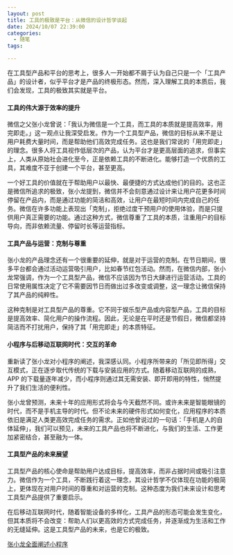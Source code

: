 ```yaml
---
layout: post
title: 工具的极致是平台：从微信的设计哲学谈起
date: 2024/10/07 22:39:00
categories:
  - 随笔
tags:

---
```


在工具型产品和平台的思考上，很多人一开始都不屑于认为自己只是一个「工具产品」的设计者，似乎平台才是产品的终极形态。然而，深入理解工具的本质后，我们会发现，工具的极致其实就是平台。

#### 工具的伟大源于效率的提升

微信之父张小龙曾说：「我认为微信是一个工具，而工具的本质就是提高效率，用完即走。」这一观点让我深受启发。作为一个工具型产品，微信的目标从来不是让用户耗费大量时间，而是帮助他们高效完成任务。这也是我们常说的「用完即走」的理念。很多人将工具视作低层次的产品，认为平台才是更高层面的追求，但事实上，人类从原始社会进化至今，正是依赖工具的不断进化。能够打造一个优质的工具，其难度不亚于创建一个平台，甚至更高。

一个好工具的价值就在于帮助用户以最快、最便捷的方式达成他们的目的。这也正是微信所追求的极致，张小龙提到，微信并不会刻意通过设计来让用户花更多时间停留在产品内，而是通过功能的简洁和高效，让用户在最短时间内完成自己的任务。微信在许多功能上表现出「克制」，拒绝过度干预用户的使用体验，而是只提供用户真正需要的功能。通过这种方式，微信尊重了工具的本质，注重用户的目标导向，而非依赖流量、停留时长等运营指标。

#### 工具产品与运营：克制与尊重

张小龙的产品理念还有一个很重要的延伸，就是对于运营的克制。在节日期间，很多平台都会通过活动运营吸引用户，比如春节红包活动。然而，在微信内部，张小龙常强调，作为一个工具型产品，微信不应该因为节日大肆进行运营活动。工具的日常使用属性决定了它不需要因节日而做出过多改变或调整，这一理念让微信保持了其产品的纯粹性。

这种克制是对工具型产品的尊重。它不同于娱乐型产品或内容型产品，工具的目标是提高效率、简化用户的操作流程。因此，无论是在平时还是节假日，微信都坚持简洁而不打扰用户，保持了其「用完即走」的本质特征。

#### 小程序与后移动互联网时代：交互的革命

重新读了张小龙对小程序的阐述，我深感认同。小程序所带来的「所见即所得」交互模式，正在逐步取代传统的下载与安装应用的方式。随着移动互联网的成熟，APP 的下载量逐年减少，而小程序则通过其无需安装、即开即用的特性，悄然提升了我们生活的便利性。

张小龙曾预测，未来十年的应用形式将会与今天截然不同。或许未来是智能眼镜的时代，而不是手机主导的时代。但不论未来的硬件形式如何变化，应用程序的本质依旧是满足人类更高效完成任务的需求。正如他曾说过的一句话：「手机是人的自体延伸」，我们可以预见，未来的工具产品也将不断进化，与我们的生活、工作更加紧密结合，甚至融为一体。

#### 工具型产品的未来展望

工具型产品的核心使命是帮助用户达成目标，提高效率，而非占据时间或吸引注意力。微信作为一个工具，不断践行着这一理念，其设计哲学不仅体现在功能的极简上，更体现在对用户时间的尊重和对运营的克制。这种态度为我们未来设计和思考工具型产品提供了重要启示。

在后移动互联网时代，随着智能设备的多样化，工具产品的形态可能会发生变化，但其本质将不会改变：帮助人们以更高效的方式完成任务，并逐渐成为生活和工作的无缝延伸。这是工具型产品的未来，也是它的极致。

[张小龙全面阐述小程序](http://mp.weixin.qq.com/s/AupyB386Y0UceSWisPKz2g)
